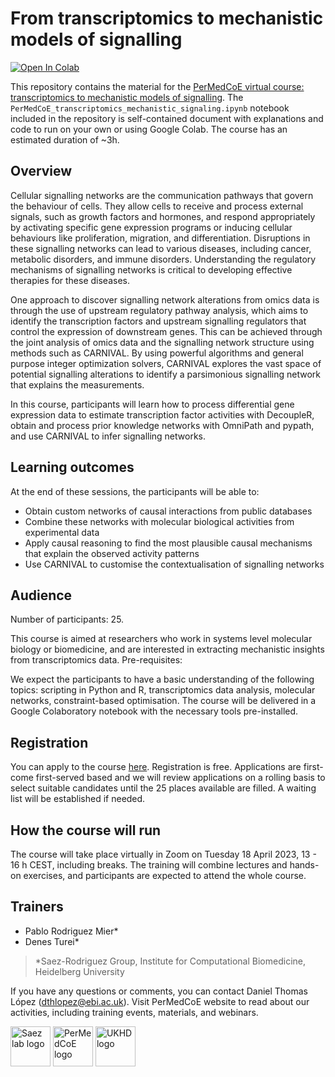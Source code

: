 # From transcriptomics to mechanistic models of signalling
[![Open In Colab](https://colab.research.google.com/assets/colab-badge.svg)](https://colab.research.google.com/github/saezlab/PerMedCoE_tools_virtual_course_2023/blob/main/PerMedCoE_transcriptomics_mechanistic_signaling.ipynb)

This repository contains the material for the [PerMedCoE virtual course: transcriptomics to mechanistic models of signalling](https://permedcoe.eu/training/virtual-course-from-transcriptomics-to-mechanistic-models-of-signalling/). The `PerMedCoE_transcriptomics_mechanistic_signaling.ipynb` notebook included in the repository is self-contained document with explanations and code to run on your own or using Google Colab. The course has an estimated duration of ~3h.

## Overview

Cellular signalling networks are the communication pathways that govern the behaviour of cells. They allow cells to receive and process external signals, such as growth factors and hormones, and respond appropriately by activating specific gene expression programs or inducing cellular behaviours like proliferation, migration, and differentiation. Disruptions in these signalling networks can lead to various diseases, including cancer, metabolic disorders, and immune disorders. Understanding the regulatory mechanisms of signalling networks is critical to developing effective therapies for these diseases.

One approach to discover signalling network alterations from omics data is through the use of upstream regulatory pathway analysis, which aims to identify the transcription factors and upstream signalling regulators that control the expression of downstream genes. This can be achieved through the joint analysis of omics data and the signalling network structure using methods such as CARNIVAL. By using powerful algorithms and general purpose integer optimization solvers, CARNIVAL explores the vast space of potential signalling alterations to identify a parsimonious signalling network that explains the measurements.

In this course, participants will learn how to process differential gene expression data to estimate transcription factor activities with DecoupleR, obtain and process prior knowledge networks with OmniPath and pypath, and use CARNIVAL to infer signalling networks.

## Learning outcomes
At the end of these sessions, the participants will be able to:

- Obtain custom networks of causal interactions from public databases
- Combine these networks with molecular biological activities from experimental data
- Apply causal reasoning to find the most plausible causal mechanisms that explain the observed activity patterns
- Use CARNIVAL to customise the contextualisation of signalling networks

## Audience
Number of participants: 25.

This course is aimed at researchers who work in systems level molecular biology or biomedicine, and are interested in extracting mechanistic insights from transcriptomics data. Pre-requisites:

We expect the participants to have a basic understanding of the following topics: scripting in Python and R, transcriptomics data analysis, molecular networks, constraint-based optimisation.
The course will be delivered in a Google Colaboratory notebook with the necessary tools pre-installed.

## Registration
You can apply to the course [here](https://www.eventsforce.net/embl/frontend/reg/thome.csp?pageID=57622&eventID=94&traceRedir=2). Registration is free. Applications are first-come first-served based and we will review applications on a rolling basis to select suitable candidates until the 25 places available are filled. A waiting list will be established if needed.

## How the course will run
The course will take place virtually in Zoom on Tuesday 18 April 2023, 13 - 16 h CEST, including breaks. The training will combine lectures and hands-on exercises, and participants are expected to attend the whole course.

## Trainers
- Pablo Rodriguez Mier*
- Denes Turei*

>*Saez-Rodriguez Group, Institute for Computational Biomedicine, Heidelberg University


If you have any questions or comments, you can contact Daniel Thomas López (dthlopez@ebi.ac.uk).
Visit PerMedCoE website to read about our activities, including training events, materials, and webinars.

<img src="https://raw.githubusercontent.com/saezlab/.github/main/profile/logos/saezlab.png" alt="Saez lab logo" height="64px" style="height:64px; width:auto"> <img src="https://lcsb-biocore.github.io/COBREXA.jl/stable/assets/permedcoe.svg" alt="PerMedCoE logo" height="64px" style="height:64px; width:auto"> <img src="https://www.klinikum.uni-heidelberg.de/typo3conf/ext/site_ukhd/Resources/Public/Images/Logo_ukhd_de.svg" alt="UKHD logo" height="64px" style="height:64px; width:auto">  
